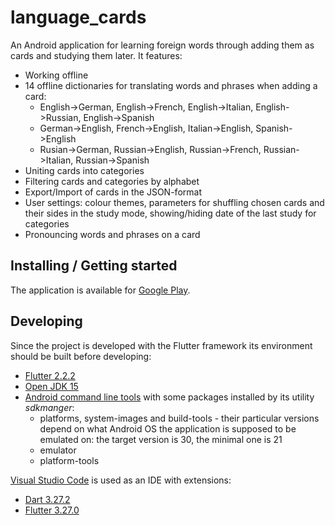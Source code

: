 # language_cards

An Android application for learning foreign words through adding them as cards and studying them later. It features:

* Working offline
* 14 offline dictionaries for translating words and phrases when adding a card: 
  * English->German, English->French, English->Italian, English->Russian, English->Spanish
  * German->English, French->English, Italian->English, Spanish->English
  * Rusian->German, Russian->English, Russian->French, Russian->Italian, Russian->Spanish
* Uniting cards into categories
* Filtering cards and categories by alphabet
* Export/Import of cards in the JSON-format
* User settings: colour themes, parameters for shuffling chosen cards and their sides in the study mode, showing/hiding date of the last study for categories
* Pronouncing words and phrases on a card

## Installing / Getting started

The application is available for [Google Play](https://play.google.com/store/apps/details?id=language.cards.app).

## Developing

Since the project is developed with the Flutter framework its environment should be built before developing:
* [Flutter 2.2.2](https://flutter.dev/docs/get-started/install)
* [Open JDK 15](http://jdk.java.net/java-se-ri/15)
* [Android command line tools](https://developer.android.com/studio#downloads) with some packages installed by its utility *sdkmanger*:
  * platforms, system-images and build-tools - their particular versions depend on what Android OS the application is supposed to be emulated on: the target version is 30, the minimal one is 21
  * emulator
  * platform-tools

[Visual Studio Code](https://code.visualstudio.com/updates/v1_59) is used as an IDE with extensions:
* [Dart 3.27.2](https://marketplace.visualstudio.com/items?itemName=Dart-Code.dart-code)
* [Flutter 3.27.0](https://marketplace.visualstudio.com/items?itemName=Dart-Code.flutter)

